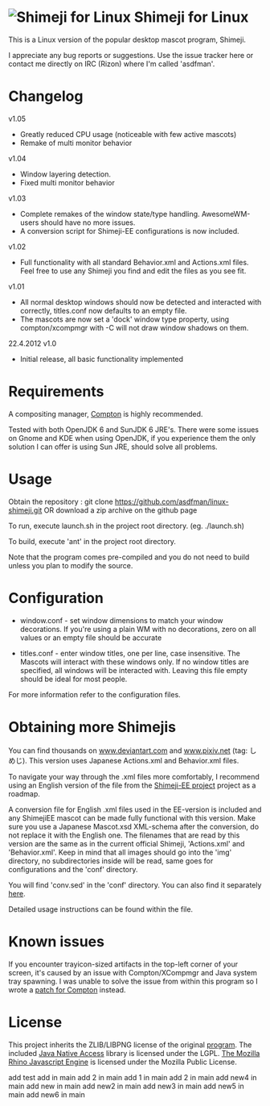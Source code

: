 ![Shimeji for Linux](http://i.imgur.com/efHyX.png "Shimeji for Linux")
Shimeji for Linux
=================

This is a Linux version of the popular desktop mascot program, Shimeji.

I appreciate any bug reports or suggestions. Use the issue tracker here or contact me directly on IRC (Rizon) where I'm called 'asdfman'.


Changelog
=========
v1.05
- Greatly reduced CPU usage (noticeable with few active mascots)
- Remake of multi monitor behavior 

v1.04
- Window layering detection.
- Fixed multi monitor behavior

v1.03
- Complete remakes of the window state/type handling. AwesomeWM-users should have no more issues.
- A conversion script for Shimeji-EE configurations is now included.

v1.02
- Full functionality with all standard Behavior.xml and Actions.xml files. Feel free to use any Shimeji you find and edit the files as you see fit.

v1.01
- All normal desktop windows should now be detected and interacted with correctly, titles.conf now defaults to an empty file.
- The mascots are now set a 'dock' window type property, using compton/xcompmgr with -C will not draw window shadows on them.

22.4.2012 v1.0
- Initial release, all basic functionality implemented

Requirements
===============
A compositing manager, [Compton](http://github.com/chjj/compton) is highly recommended. 

Tested with both OpenJDK 6 and SunJDK 6 JRE's. There were some issues on Gnome and KDE when using OpenJDK, if you experience them the only solution I can offer is using Sun JRE, should solve all problems. 


Usage
========
Obtain the repository :
git clone https://github.com/asdfman/linux-shimeji.git OR download a zip archive on the github page

To run, execute launch.sh in the project root directory. (eg. ./launch.sh)

To build, execute 'ant' in the project root directory.

Note that the program comes pre-compiled and you do not need to build unless you plan to modify the source.


Configuration
================
- window.conf - set window dimensions to match your window decorations. If you're using a plain WM with no decorations, zero on all values or an empty file should be accurate

- titles.conf - enter window titles, one per line, case insensitive. The Mascots will interact with these windows only. If no window titles are specified, all windows will be interacted with. Leaving this file empty should be ideal for most people.

For more information refer to the configuration files. 


Obtaining more Shimejis
==========================
You can find thousands on www.deviantart.com and www.pixiv.net (tag: しめじ). This version uses Japanese Actions.xml and Behavior.xml files.

To navigate your way through the .xml files more comfortably, I recommend using an English version of the file from the [Shimeji-EE project](http://code.google.com/p/shimeji-ee/) project as a roadmap. 

A conversion file for English .xml files used in the EE-version is included and any ShimejiEE mascot can be made fully functional with this version. Make sure you use a Japanese Mascot.xsd XML-schema after the conversion, do not replace it with the English one. The filenames that are read by this version are the same as in the current official Shimeji, 'Actions.xml' and 'Behavior.xml'. Keep in mind that all images should go into the 'img' directory, no subdirectories inside will be read, same goes for configurations and the 'conf' directory.

You will find 'conv.sed' in the 'conf' directory. You can also find it separately [here](http://gist.github.com/2497639).

Detailed usage instructions can be found within the file.


Known issues
===============
If you encounter trayicon-sized artifacts in the top-left corner of your screen, it's caused by an issue with Compton/XCompmgr and Java system tray spawning. I was unable to solve the issue from within this program so I wrote a [patch for Compton](http://gist.github.com/2472719) instead.


License
==========
This project inherits the ZLIB/LIBPNG license of the original [program](http://www.group-finity.com/Shimeji). 
The included [Java Native Access](http://github.com/twall/jna) library is licensed under the LGPL. [The Mozilla Rhino Javascript Engine](http://www.mozilla.org/rhino)
is licensed under the Mozilla Public License.

add test
add in main
add 2 in main
add 1 in main
add 2 in main
add new4 in main
add new in main
add new2 in main
add new3 in main
add new5 in main
add new6 in main
